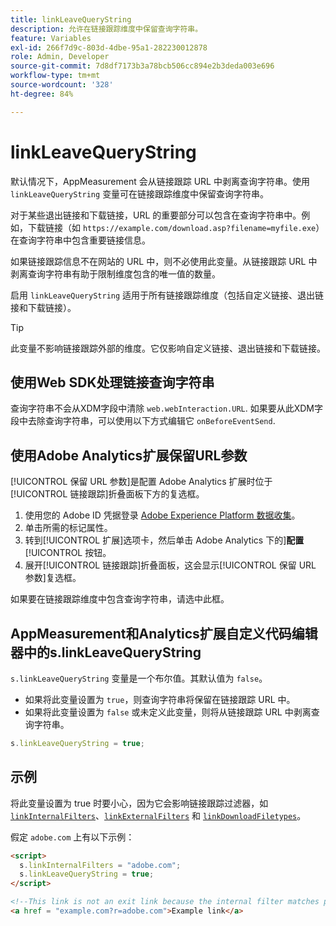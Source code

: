 ```yaml
---
title: linkLeaveQueryString
description: 允许在链接跟踪维度中保留查询字符串。
feature: Variables
exl-id: 266f7d9c-803d-4dbe-95a1-282230012878
role: Admin, Developer
source-git-commit: 7d8df7173b3a78bcb506cc894e2b3deda003e696
workflow-type: tm+mt
source-wordcount: '328'
ht-degree: 84%

---
```


# linkLeaveQueryString

默认情况下，AppMeasurement 会从链接跟踪 URL 中剥离查询字符串。使用 `linkLeaveQueryString` 变量可在链接跟踪维度中保留查询字符串。

对于某些退出链接和下载链接，URL 的重要部分可以包含在查询字符串中。例如，下载链接（如 `https://example.com/download.asp?filename=myfile.exe`）在查询字符串中包含重要链接信息。

如果链接跟踪信息不在网站的 URL 中，则不必使用此变量。从链接跟踪 URL 中剥离查询字符串有助于限制维度包含的唯一值的数量。

启用 `linkLeaveQueryString` 适用于所有链接跟踪维度（包括自定义链接、退出链接和下载链接）。

>[!TIP]
>
>此变量不影响链接跟踪外部的维度。它仅影响自定义链接、退出链接和下载链接。

## 使用Web SDK处理链接查询字符串

查询字符串不会从XDM字段中清除 `web.webInteraction.URL`. 如果要从此XDM字段中去除查询字符串，可以使用以下方式编辑它 `onBeforeEventSend`.

## 使用Adobe Analytics扩展保留URL参数

[!UICONTROL 保留 URL 参数]是配置 Adobe Analytics 扩展时位于[!UICONTROL 链接跟踪]折叠面板下方的复选框。

1. 使用您的 Adobe ID 凭据登录 [Adobe Experience Platform 数据收集](https://experience.adobe.com/data-collection)。
2. 单击所需的标记属性。
3. 转到[!UICONTROL 扩展]选项卡，然后单击 Adobe Analytics 下的&#x200B;]**配置**[!UICONTROL &#x200B;按钮。
4. 展开[!UICONTROL 链接跟踪]折叠面板，这会显示[!UICONTROL 保留 URL 参数]复选框。

如果要在链接跟踪维度中包含查询字符串，请选中此框。

## AppMeasurement和Analytics扩展自定义代码编辑器中的s.linkLeaveQueryString

`s.linkLeaveQueryString` 变量是一个布尔值。其默认值为 `false`。

* 如果将此变量设置为 `true`，则查询字符串将保留在链接跟踪 URL 中。
* 如果将此变量设置为 `false` 或未定义此变量，则将从链接跟踪 URL 中剥离查询字符串。

```js
s.linkLeaveQueryString = true;
```

## 示例

将此变量设置为 true 时要小心，因为它会影响链接跟踪过滤器，如 [`linkInternalFilters`](linkinternalfilters.md)、[`linkExternalFilters`](linkexternalfilters.md) 和 [`linkDownloadFiletypes`](linkdownloadfiletypes.md)。

假定 `adobe.com` 上有以下示例：

```html
<script>
  s.linkInternalFilters = "adobe.com";
  s.linkLeaveQueryString = true;
</script>

<!--This link is not an exit link because the internal filter matches part of the query string -->
<a href = "example.com?r=adobe.com">Example link</a>
```
